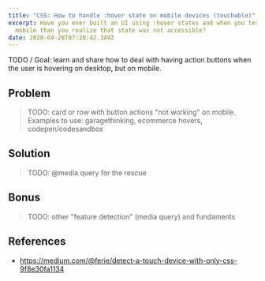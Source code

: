 ```yaml
---
title: "CSS: How to handle :hover state on mobile devices (touchable)"
excerpt: Have you ever built an UI using :hover states and when you tested on
  mobile than you realize that state was not accessible?
date: 2020-04-28T07:20:42.349Z
---
```

TODO / Goal: learn and share how to deal with having action buttons when the user is hovering on desktop, but on mobile.

## Problem

> TODO: card or row with button actions "not working" on mobile. Examples to use: garagethinking, ecommerce hovers, codepen/codesandbox

## Solution

> TODO: @media query for the rescue

## Bonus

> TODO: other "feature detection" (media query) and fundaments

## References

* <https://medium.com/@ferie/detect-a-touch-device-with-only-css-9f8e30fa1134>